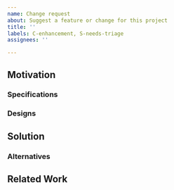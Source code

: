 ```yaml
---
name: Change request
about: Suggest a feature or change for this project
title: ''
labels: C-enhancement, S-needs-triage
assignees: ''

---
```


## Motivation

<!--
Is your feature request related to a problem?
How does this change improve Zebra?
-->

### Specifications

<!--
If this change is based on consensus rules, quote them, and link to the Zcash spec or ZIP:
https://zips.z.cash/#nu5-zips
If this changes network behaviour, quote and link to the Bitcoin network reference:
https://developer.bitcoin.org/reference/p2p_networking.html
-->

### Designs

<!--
If this change is part of a Zebra design, quote and link to the RFC:
https://github.com/ZcashFoundation/zebra/tree/main/book/src/dev/rfcs/
-->

## Solution

<!--
Summarize the changes that you want to happen
-->

### Alternatives

<!--
Are there any alternative solutions?
-->

## Related Work

<!--
Is this change related to other features or tickets?
-->

